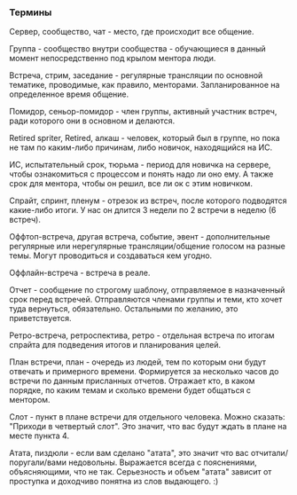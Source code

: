 ### Термины
Сервер, сообщество, чат - место, где происходит все общение.

Группа - сообщество внутри сообщества - обучающиеся в данный момент непосредственно под крылом ментора люди.

Встреча, стрим, заседание - регулярные трансляции по основной тематике, проводимые, как правило, менторами. Запланированное на определенное время общение.

Помидор, сеньор-помидор - член группы, активный участник встреч, ради которого они в основном и делаются.

Retired spriter, Retired, алкаш - человек, который был в группе, но пока не там по каким-либо причинам,
либо новичок, находящийся на ИС.

ИС, испытательный срок, тюрьма - период для новичка на сервере, чтобы ознакомиться с процессом и понять надо ли оно ему.
А также срок для ментора, чтобы он решил, все ли ок с этим новичком.

Спрайт, спринт, пленум - отрезок из встреч, после которого подводятся какие-либо итоги.
У нас он длится 3 недели по 2 встречи в неделю (6 встреч).

Оффтоп-встреча, другая встреча, событие, эвент - дополнительные регулярные или нерегулярные трансляции/общение голосом
на разные темы. Могут проводиться и создаваться кем угодно.

Оффлайн-встреча - встреча в реале.

Отчет - сообщение по строгому шаблону, отправляемое в назначенный срок перед встречей.
Отправляются членами группы и теми, кто хочет туда вернуться, обязательно.
Остальными по желанию, это приветствуется.

Ретро-встреча, ретроспектива, ретро - отдельная встреча по итогам спрайта
для подведения итогов и планирования целей.

План встречи, план - очередь из людей, тем по которым они будут отвечать и примерного времени.
Формируется за несколько часов до встречи по данным присланных отчетов.
Отражает кто, в каком порядке, по каким темам и сколько времени будет общаться с ментором.

Слот - пункт в плане встречи для отдельного человека. Можно сказать: "Приходи в четвертый слот".
Это значит, что вас будут ждать в плане на месте пункта 4.

Атата, пиздюли - если вам сделано "атата", это значит что вас отчитали/поругали/вами недовольны.
Выражается всегда с пояснениями, объясняющими, что не так.
Серьезность и объем "атата" зависит от проступка и доходчиво понятна из слов выдающего. :)
